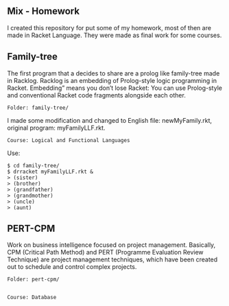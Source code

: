 Mix - Homework
--------------

I created this repository for put some of my homework, most of then are made in Racket Language. They were made as final work for some courses.


Family-tree
-----------

The first program that a decides to share are a prolog like family-tree made in Racklog. Racklog is an embedding of Prolog-style logic programming in Racket. Embedding” means you don’t lose Racket: You can use Prolog-style and conventional Racket code fragments alongside each other.

    Folder: family-tree/

I made some modification and changed to English file: newMyFamily.rkt, original program: myFamilyLLF.rkt.

    Course: Logical and Functional Languages

Use:

	$ cd family-tree/
	$ drracket myFamilyLLF.rkt &
	> (sister)
	> (brother)
	> (grandfather)
	> (grandmother)
	> (uncle)
	> (aunt)


PERT-CPM
--------

Work on business intelligence focused on project management. Basically, CPM (Critical Path Method) and PERT (Programme Evaluation Review Technique) are project management techniques, which have been created out to schedule and control complex projects.

	Folder: pert-cpm/


	Course: Database

